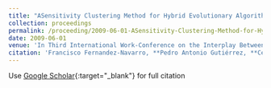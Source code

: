 ```yaml
---
title: "ASensitivity Clustering Method for Hybrid Evolutionary Algorithms"
collection: proceedings
permalink: /proceeding/2009-06-01-ASensitivity-Clustering-Method-for-Hybrid-Evolutionary-Algorithms
date: 2009-06-01
venue: 'In Third International Work-Conference on the Interplay Between Natural and Artificial Computation (IWINAC09)'
citation: 'Francisco Fernandez-Navarro, **Pedro Antonio Gutiérrez, **César Hervás-Martínez, Juan Carlos Fernández, &quot;ASensitivity Clustering Method for Hybrid Evolutionary Algorithms.&quot; In Third International Work-Conference on the Interplay Between Natural and Artificial Computation (IWINAC09), Methods and Models in Artificial and Natural Computation, Lecture Notes in Computer Science, Vol. 5601, 2009, Santiago de Compostela, Spain, pp.245--254.'
---
```

Use [Google Scholar](https://scholar.google.com/scholar?q=ASensitivity+Clustering+Method+for+Hybrid+Evolutionary+Algorithms){:target="_blank"} for full citation